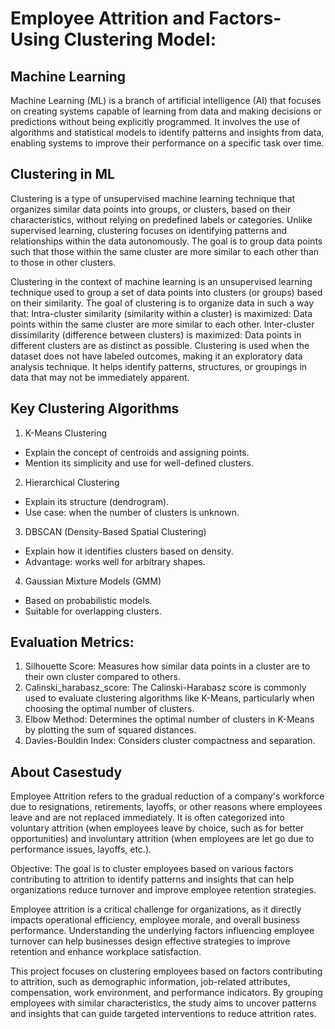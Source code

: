 # Employee Attrition and Factors- Using Clustering  Model:
## Machine Learning
Machine Learning (ML) is a branch of artificial intelligence (AI) that focuses on creating systems capable of learning from data and making decisions or predictions without being explicitly programmed. It involves the use of algorithms and statistical models to identify patterns and insights from data, enabling systems to improve their performance on a specific task over time.
## Clustering in ML
Clustering is a type of unsupervised machine learning technique that organizes similar data points into groups, or clusters, based on their characteristics, without relying on predefined labels or categories. Unlike supervised learning, clustering focuses on identifying patterns and relationships within the data autonomously. The goal is to group data points such that those within the same cluster are more similar to each other than to those in other clusters.

Clustering in the context of machine learning is an unsupervised learning technique used to group a set of data points into clusters (or groups) based on their similarity. The goal of clustering is to organize data in such a way that:
Intra-cluster similarity (similarity within a cluster) is maximized: Data points within the same cluster are more similar to each other.
Inter-cluster dissimilarity (difference between clusters) is maximized: Data points in different clusters are as distinct as possible.
Clustering is used when the dataset does not have labeled outcomes, making it an exploratory data analysis technique. It helps identify patterns, structures, or groupings in data that may not be immediately apparent.
## Key Clustering Algorithms
1. K-Means Clustering
- Explain the concept of centroids and assigning points.
- Mention its simplicity and use for well-defined clusters.
2. Hierarchical Clustering
- Explain its structure (dendrogram).
- Use case: when the number of clusters is unknown.
3. DBSCAN (Density-Based Spatial Clustering)
- Explain how it identifies clusters based on density.
- Advantage: works well for arbitrary shapes.
4. Gaussian Mixture Models (GMM)
- Based on probabilistic models.
- Suitable for overlapping clusters.
##  Evaluation Metrics:
1. Silhouette Score: Measures how similar data points in a cluster are to their own cluster compared to others.
2. Calinski_harabasz_score:  The Calinski-Harabasz score is commonly used to evaluate clustering algorithms like K-Means, particularly when choosing the optimal number of clusters.
3. Elbow Method: Determines the optimal number of clusters in K-Means by plotting the sum of squared distances.
4. Davies-Bouldin Index: Considers cluster compactness and separation.

## About Casestudy
Employee Attrition refers to the gradual reduction of a company's workforce due to resignations, retirements, layoffs, or other reasons where employees leave and are not replaced immediately. It is often categorized into voluntary attrition (when employees leave by choice, such as for better opportunities) and involuntary attrition (when employees are let go due to performance issues, layoffs, etc.).

Objective: The goal is to cluster employees based on various factors contributing to attrition to identify patterns and insights that can help organizations reduce turnover and improve employee retention strategies.

Employee attrition is a critical challenge for organizations, as it directly impacts operational efficiency, employee morale, and overall business performance. Understanding the underlying factors influencing employee turnover can help businesses design effective strategies to improve retention and enhance workplace satisfaction.

This project focuses on clustering employees based on factors contributing to attrition, such as demographic information, job-related attributes, compensation, work environment, and performance indicators. By grouping employees with similar characteristics, the study aims to uncover patterns and insights that can guide targeted interventions to reduce attrition rates.




